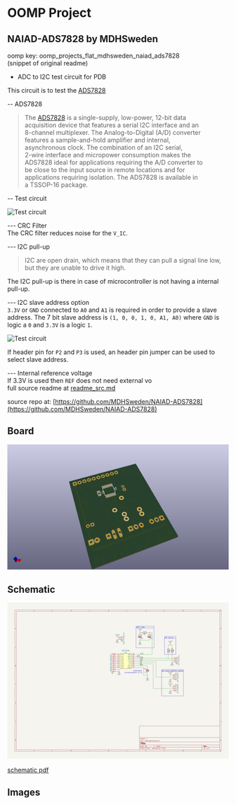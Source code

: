 # OOMP Project  
## NAIAD-ADS7828  by MDHSweden  
  
oomp key: oomp_projects_flat_mdhsweden_naiad_ads7828  
(snippet of original readme)  
  
- ADC to I2C test circuit for PDB  
  
This circuit is to test the [ADS7828](http://www.ti.com/lit/ds/symlink/ads7828.pdf)  
  
  
-- ADS7828  
  
>The [ADS7828](http://www.ti.com/lit/ds/symlink/ads7828.pdf) is a single-supply, low-power, 12-bit data  
>acquisition device that features a serial I2C interface and an  
>8-channel multiplexer. The Analog-to-Digital (A/D) converter  
>features a sample-and-hold amplifier and internal,  
>asynchronous clock. The combination of an I2C serial,  
>2-wire interface and micropower consumption makes the  
>ADS7828 ideal for applications requiring the A/D converter to  
>be close to the input source in remote locations and for  
>applications requiring isolation. The ADS7828 is available in  
>a TSSOP-16 package.  
  
-- Test circuit  
  
![Test circuit](Capture2.PNG)  
  
--- CRC Filter  
The CRC filter reduces noise for the `V_IC`.  
  
--- I2C pull-up  
> I2C are open drain, which means that they can pull a signal line low, but they are unable to drive it high.  
  
The I2C pull-up is there in case of microcontroller is not having a internal pull-up.  
  
--- I2C slave address option  
`3.3V` or `GND` connected to `A0` and `A1` is required in order to provide a slave address. The 7 bit slave address is `(1, 0, 0, 1, 0, A1, A0)` where `GND` is logic a `0` and `3.3V` is a logic `1`.  
  
![Test circuit](header_pin.jpg)  
  
If header pin for `P2` and `P3` is used, an header pin jumper can be used to select slave address.  
  
  
--- Internal reference voltage  
If 3.3V is used then `REF` does not need external vo  
  full source readme at [readme_src.md](readme_src.md)  
  
source repo at: [https://github.com/MDHSweden/NAIAD-ADS7828](https://github.com/MDHSweden/NAIAD-ADS7828)  
## Board  
  
[![working_3d.png](working_3d_600.png)](working_3d.png)  
## Schematic  
  
[![working_schematic.png](working_schematic_600.png)](working_schematic.png)  
  
[schematic pdf](working_schematic.pdf)  
## Images  
